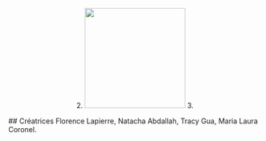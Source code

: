 <p align="center">
2.    <img width="200" src="https://user-images.githubusercontent.com/112189526/221242072-978d5878-7757-4e07-bde4-b80d517cd211.jpeg">
3.</p>
## Créatrices 
Florence Lapierre, Natacha Abdallah, Tracy Gua, Maria Laura Coronel. 
